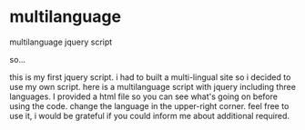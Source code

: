 # multilanguage
multilanguage jquery script

so...

this is my first jquery script.
i had to built a multi-lingual site so i decided to use my own script.
here is a multilanguage script with jquery including three languages.
I provided a html file so you can see what's going on before using the code. change the language in the upper-right corner.
feel free to use it, i would be grateful if you could inform me about additional required.
